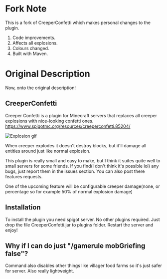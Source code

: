 # Fork Note
This is a fork of CreeperConfetti which makes personal changes to the plugin.
1. Code improvements.
2. Affects all explosions.
3. Colours changed.
4. Built with Maven.

# Original Description
Now, onto the original description!

## CreeperConfetti
Creeper Confetti is a plugin for Minecraft servers that replaces all creeper explosions with nice-looking confetti ones.
https://www.spigotmc.org/resources/creeperconfetti.85204/

![Explosion gif](https://imgur.com/AoU7oSn.gif)

When creeper explodes it doesn't destroy blocks, but it'll damage all entities around just like normal explosion.

This plugin is really small and easy to make, but I think it suites quite well to small servers for some friends. If you find(I don't think it's possible lol) any bugs, just report them in the issues section. You can also post there features requests.

One of the upcoming feature will be configurable creeper damage(none, or percentage so for example 50% of normal explosion damage)

## Installation
To install the plugin you need spigot server. No other plugins required. Just drop the file CreeperConfetti.jar to plugins folder. Restart the server and enjoy!

## Why if I can do just "/gamerule mobGriefing false"?
Command also disables other things like villager food farms so it's just safer for server. Also really lightweight.
